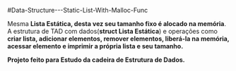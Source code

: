 #Data-Structure---Static-List-With-Malloc-Func

Mesma **Lista Estática, desta vez seu tamanho fixo é alocado na memória**. A estrutura de TAD com dados(**struct Lista Estática**) e operações como **criar lista,
adicionar elementos, remover elementos, liberá-la na memória, acessar elemento e imprimir a própria lista e seu tamanho.**

**Projeto feito para Estudo da cadeira de Estrutura de Dados.**

